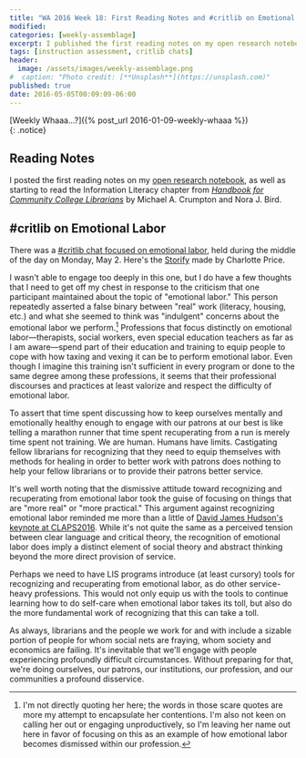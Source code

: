 ```yaml
---
title: "WA 2016 Week 18: First Reading Notes and #critlib on Emotional Labor"
modified:
categories: [weekly-assemblage]
excerpt: I published the first reading notes on my open research notebook and I share some follow-up thoughts on emotional labor after this week's Twitter chat.
tags: [instruction assessment, critlib chats]
header:
  image: /assets/images/weekly-assemblage.png
#  caption: "Photo credit: [**Unsplash**](https://unsplash.com)"
published: true
date: 2016-05-05T00:09:09-06:00
---
```

  
[Weekly Whaaa…?]({% post_url 2016-01-09-weekly-whaaa %})  
{: .notice}  

## Reading Notes  

I posted the first reading notes on my [open research notebook]({{site.url}}/research-notebook/), as well as starting to read the Information Literacy chapter from [_Handbook for Community College Librarians_](https://www.worldcat.org/oclc/805057822) by Michael A. Crumpton and Nora J. Bird.     

## &#35;critlib on Emotional Labor  

There was a [#critlib chat focused on emotional labor](http://critlib.org/emotional-labor/), held during the middle of the day on Monday, May 2. Here's the [Storify](https://storify.com/ceprice/critlib-chat-emotional-labor) made by Charlotte Price.   

I wasn't able to engage too deeply in this one, but I do have a few thoughts that I need to get off my chest in response to the criticism that one participant maintained about the topic of "emotional labor." This person repeatedly asserted a false binary between "real" work (literacy, housing, etc.) and what she seemed to think was "indulgent" concerns about the emotional labor we perform.[^fnsq] Professions that focus distinctly on emotional labor—therapists, social workers, even special education teachers as far as I am aware—spend part of their education and training to equip people to cope with how taxing and vexing it can be to perform emotional labor. Even though I imagine this training isn't sufficient in every program or done to the same degree among these professions, it seems that their professional discourses and practices at least valorize and respect the difficulty of emotional labor.   

To assert that time spent discussing how to keep ourselves mentally and emotionally healthy enough to engage with our patrons at our best is like telling a marathon runner that time spent recuperating from a run is merely time spent not training. We are human. Humans have limits. Castigating fellow librarians for recognizing that they need to equip themselves with methods for healing in order to better work with patrons does nothing to help your fellow librarians or to provide their patrons better service.   

It's well worth noting that the dismissive attitude toward recognizing and recuperating from emotional labor took the guise of focusing on things that are "more real" or "more practical." This argument against recognizing emotional labor reminded me more than a little of [David James Hudson's keynote at CLAPS2016](https://arizona.hosted.panopto.com/Panopto/Pages/Viewer.aspx?id=38721a22-ed66-4904-bd93-f2953353e7ee). While it's not quite the same as a perceived tension between clear language and critical theory, the recognition of emotional labor does imply a distinct element of social theory and abstract thinking beyond the more direct provision of service.   

Perhaps we need to have LIS programs introduce (at least cursory) tools for recognizing and recuperating from emotional labor, as do other service-heavy professions. This would not only equip us with the tools to continue learning how to do self-care when emotional labor takes its toll, but also do the more fundamental work of recognizing that this can take a toll.   

As always, librarians and the people we work for and with include a sizable portion of people for whom social nets are fraying, whom society and economics are failing. It's inevitable that we'll engage with people experiencing profoundly difficult circumstances. Without preparing for that, we're doing ourselves, our patrons, our institutions, our profession, and our communities a profound disservice.    

[^fnsq]: I'm not directly quoting her here; the words in those scare quotes are more my attempt to encapsulate her contentions. I'm also not keen on calling her out or engaging unproductively, so I'm leaving her name out here in favor of focusing on this as an example of how emotional labor becomes dismissed within our profession.    
